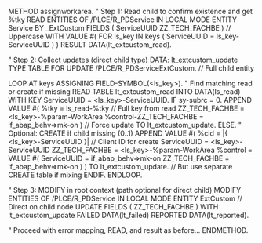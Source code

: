 METHOD assignworkarea.
  " Step 1: Read child to confirm existence and get %tky
  READ ENTITIES OF /PLCE/R_PDService IN LOCAL MODE
    ENTITY Service BY \_ExtCustom
      FIELDS ( ServiceUUID ZZ_TECH_FACHBE )  // Uppercase
      WITH VALUE #( FOR ls_key IN keys ( ServiceUUID = ls_key-ServiceUUID ) )
    RESULT DATA(lt_extcustom_read).

  " Step 2: Collect updates (direct child type)
  DATA: lt_extcustom_update TYPE TABLE FOR UPDATE /PLCE/R_PDServiceExtCustom.  // Full child entity

  LOOP AT keys ASSIGNING FIELD-SYMBOL(<ls_key>).
    " Find matching read or create if missing
    READ TABLE lt_extcustom_read INTO DATA(ls_read) WITH KEY ServiceUUID = <ls_key>-ServiceUUID.
    IF sy-subrc = 0.
      APPEND VALUE #( %tky = ls_read-%tky  // Full key from read
                      ZZ_TECH_FACHBE = <ls_key>-%param-WorkArea
                      %control-ZZ_TECH_FACHBE = if_abap_behv=>mk-on )  // Force update
             TO lt_extcustom_update.
    ELSE.
      " Optional: CREATE if child missing (0..1)
      APPEND VALUE #( %cid = |{ <ls_key>-ServiceUUID }|  // Client ID for create
                      ServiceUUID = <ls_key>-ServiceUUID
                      ZZ_TECH_FACHBE = <ls_key>-%param-WorkArea
                      %control = VALUE #( ServiceUUID = if_abap_behv=>mk-on
                                          ZZ_TECH_FACHBE = if_abap_behv=>mk-on ) )
             TO lt_extcustom_update.  // But use separate CREATE table if mixing
    ENDIF.
  ENDLOOP.

  " Step 3: MODIFY in root context (path optional for direct child)
  MODIFY ENTITIES OF /PLCE/R_PDService IN LOCAL MODE
    ENTITY ExtCustom  // Direct on child node
      UPDATE FIELDS ( ZZ_TECH_FACHBE )
      WITH lt_extcustom_update
    FAILED DATA(lt_failed)
    REPORTED DATA(lt_reported).

  " Proceed with error mapping, READ, and result as before...
ENDMETHOD.
